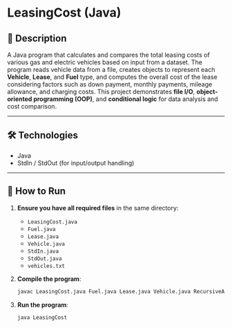# LeasingCost (Java)

## 📝 Description  
A Java program that calculates and compares the total leasing costs of various gas and electric vehicles based on input from a dataset. The program reads vehicle data from a file, creates objects to represent each **Vehicle**, **Lease**, and **Fuel** type, and computes the overall cost of the lease considering factors such as down payment, monthly payments, mileage allowance, and charging costs. This project demonstrates **file I/O**, **object-oriented programming (OOP)**, and **conditional logic** for data analysis and cost comparison.

---

## 🛠️ Technologies  
- Java  
- StdIn / StdOut (for input/output handling)  

---

## 🚀 How to Run  

1. **Ensure you have all required files** in the same directory:  
   - `LeasingCost.java`  
   - `Fuel.java`  
   - `Lease.java`  
   - `Vehicle.java`   
   - `StdIn.java`  
   - `StdOut.java`  
   - `vehicles.txt`  

2. **Compile the program**:  
   ```bash  
   javac LeasingCost.java Fuel.java Lease.java Vehicle.java RecursiveAppend.java StdIn.java StdOut.java
3. **Run the program**:  
   ```bash  
   java LeasingCost  

